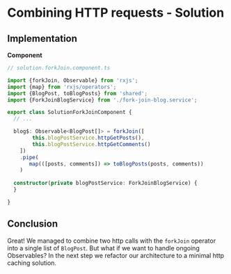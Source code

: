 # Combining HTTP requests - Solution

## Implementation

**Component**
```Typescript
// solution.forkJoin.component.ts 

import {forkJoin, Observable} from 'rxjs';
import {map} from 'rxjs/operators';
import {BlogPost, toBlogPosts} from 'shared';
import {ForkJoinBlogService} from './fork-join-blog.service';

export class SolutionForkJoinComponent {
  // ...

  blog$: Observable<BlogPost[]> = forkJoin([
        this.blogPostService.httpGetPosts(),
        this.blogPostService.httpGetComments()
    ])
    .pipe(
       map(([posts, comments]) => toBlogPosts(posts, comments))
    )
      
  constructor(private blogPostService: ForkJoinBlogService) {
  }

}
```

## Conclusion

Great! We managed to combine two http calls with the `forkJoin` operator into a single list of `BlogPost`. But what if we want to
handle ongoing Observables? In the next step we refactor our architecture to a minimal http caching solution.
